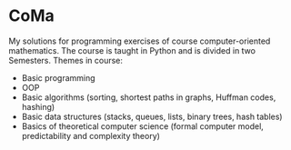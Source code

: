 # CoMa
My solutions for programming exercises of course computer-oriented mathematics. The course is taught in Python and is divided in two Semesters. Themes in course: 
* Basic programming
* OOP
* Basic algorithms (sorting, shortest paths in graphs, Huffman codes, hashing)
* Basic data structures (stacks, queues, lists, binary trees, hash tables) 
* Basics of theoretical computer science (formal computer model, predictability and complexity theory) 
